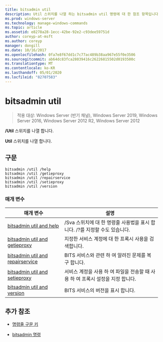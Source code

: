 ```yaml
---
title: bitsadmin util
description: Util 스위치를 나열 하는 bitsadmin util 명령에 대 한 참조 항목입니다.
ms.prod: windows-server
ms.technology: manage-windows-commands
ms.topic: article
ms.assetid: e8278a28-1ecc-42be-92e2-c93dee59751d
author: coreyp-at-msft
ms.author: coreyp
manager: dongill
ms.date: 10/16/2017
ms.openlocfilehash: 0fa7e8f67dd1c7c77ac489b38aa967e55f0e3506
ms.sourcegitcommit: ab64dc83fca28039416c26226815502d0193500c
ms.translationtype: MT
ms.contentlocale: ko-KR
ms.lasthandoff: 05/01/2020
ms.locfileid: "82707583"
---
```

# <a name="bitsadmin-util"></a>bitsadmin util

> 적용 대상: Windows Server (반기 채널), Windows Server 2019, Windows Server 2016, Windows Server 2012 R2, Windows Server 2012

**/Util** 스위치를 나열 합니다.

**Util** 스위치를 나열 합니다.

## <a name="syntax"></a>구문

```
bitsadmin /util /help
bitsadmin /util /getieproxy
bitsadmin /util /repairservice
bitsadmin /util /setieproxy
bitsadmin /util /version
```

### <a name="parameters"></a>매개 변수

| 매개 변수 | 설명 |
| --------- | ----------- |
| [bitsadmin util and help](bitsadmin-util-and-help.md) | /Sva 스위치에 대 한 명령줄 사용법을 표시 합니다. /?를 지정할 수도 있습니다. |
| [bitsadmin util and getieproxy](bitsadmin-util-and-getieproxy.md) | 지정한 서비스 계정에 대 한 프록시 사용을 검색합니다. |
| [bitsadmin util and repairservice](bitsadmin-util-and-repairservice.md) | BITS 서비스와 관련 하 여 알려진 문제를 복구 합니다. |
| [bitsadmin util and setieproxy](bitsadmin-util-and-setieproxy.md) | 서비스 계정을 사용 하 여 파일을 전송할 때 사용 하 여 프록시 설정을 지정 합니다. |
| [bitsadmin util and version](bitsadmin-util-and-version.md) | BITS 서비스의 버전을 표시 합니다. |

## <a name="additional-references"></a>추가 참조

- [명령줄 구문 키](command-line-syntax-key.md)

- [bitsadmin 명령](bitsadmin.md)
